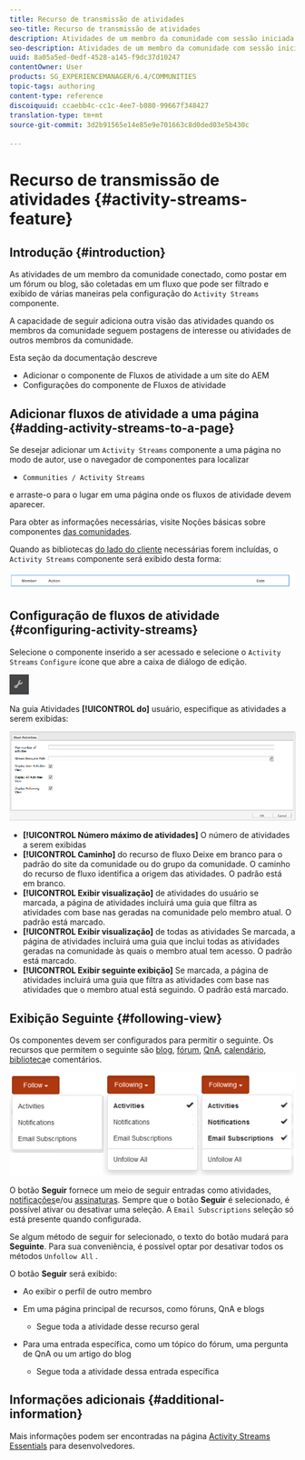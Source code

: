 ```yaml
---
title: Recurso de transmissão de atividades
seo-title: Recurso de transmissão de atividades
description: Atividades de um membro da comunidade com sessão iniciada
seo-description: Atividades de um membro da comunidade com sessão iniciada
uuid: 8a05a5ed-0edf-4528-a145-f9dc37d10247
contentOwner: User
products: SG_EXPERIENCEMANAGER/6.4/COMMUNITIES
topic-tags: authoring
content-type: reference
discoiquuid: ccaebb4c-cc1c-4ee7-b080-99667f348427
translation-type: tm+mt
source-git-commit: 3d2b91565e14e85e9e701663c8d0ded03e5b430c

---
```



# Recurso de transmissão de atividades {#activity-streams-feature}

## Introdução {#introduction}

As atividades de um membro da comunidade conectado, como postar em um fórum ou blog, são coletadas em um fluxo que pode ser filtrado e exibido de várias maneiras pela configuração do `Activity Streams` componente.

A capacidade de seguir adiciona outra visão das atividades quando os membros da comunidade seguem postagens de interesse ou atividades de outros membros da comunidade.

Esta seção da documentação descreve

* Adicionar o componente de Fluxos de atividade a um site do AEM
* Configurações do componente de Fluxos de atividade

## Adicionar fluxos de atividade a uma página {#adding-activity-streams-to-a-page}

Se desejar adicionar um `Activity Streams` componente a uma página no modo de autor, use o navegador de componentes para localizar

* `Communities / Activity Streams`

e arraste-o para o lugar em uma página onde os fluxos de atividade devem aparecer.

Para obter as informações necessárias, visite Noções básicas sobre componentes [das comunidades](basics.md).

Quando as bibliotecas [do lado do cliente](essentials-activities.md#essentials-for-client-side) necessárias forem incluídas, o `Activity Streams` componente será exibido desta forma:

![chlimage_1-195](assets/chlimage_1-195.png)

## Configuração de fluxos de atividade {#configuring-activity-streams}

Selecione o componente inserido a ser acessado e selecione o `Activity Streams` `Configure` ícone que abre a caixa de diálogo de edição.

![chlimage_1-196](assets/chlimage_1-196.png)

Na guia Atividades **[!UICONTROL do]** usuário, especifique as atividades a serem exibidas:

![chlimage_1-197](assets/chlimage_1-197.png)

* **[!UICONTROL Número máximo de atividades]** O número de atividades a serem exibidas
* **[!UICONTROL Caminho]** do recurso de fluxo Deixe em branco para o padrão do site da comunidade ou do grupo da comunidade. O caminho do recurso de fluxo identifica a origem das atividades. O padrão está em branco.
* **[!UICONTROL Exibir visualização]** de atividades do usuário se marcada, a página de atividades incluirá uma guia que filtra as atividades com base nas geradas na comunidade pelo membro atual. O padrão está marcado.
* **[!UICONTROL Exibir visualização]** de todas as atividades Se marcada, a página de atividades incluirá uma guia que inclui todas as atividades geradas na comunidade às quais o membro atual tem acesso. O padrão está marcado.
* **[!UICONTROL Exibir seguinte exibição]** Se marcada, a página de atividades incluirá uma guia que filtra as atividades com base nas atividades que o membro atual está seguindo. O padrão está marcado.

## Exibição Seguinte {#following-view}

Os componentes devem ser configurados para permitir o seguinte. Os recursos que permitem o seguinte são [blog](blog-feature.md), [fórum](forum.md), [QnA](working-with-qna.md), [calendário](calendar.md), [biblioteca](file-library.md)[](comments.md)e comentários.

![chlimage_1-198](assets/chlimage_1-198.png)

O botão **Seguir** fornece um meio de seguir entradas como atividades, [notificações](notifications.md)e/ou [assinaturas](subscriptions.md). Sempre que o botão **Seguir** é selecionado, é possível ativar ou desativar uma seleção. A `Email Subscriptions` seleção só está presente quando configurada.

Se algum método de seguir for selecionado, o texto do botão mudará para **Seguinte**. Para sua conveniência, é possível optar por desativar todos os métodos `Unfollow All` .

O botão **Seguir** será exibido:

* Ao exibir o perfil de outro membro
* Em uma página principal de recursos, como fóruns, QnA e blogs
   * Segue toda a atividade desse recurso geral

* Para uma entrada específica, como um tópico do fórum, uma pergunta de QnA ou um artigo do blog
   * Segue toda a atividade dessa entrada específica

## Informações adicionais {#additional-information}

Mais informações podem ser encontradas na página [Activity Streams Essentials](essentials-activities.md) para desenvolvedores.
